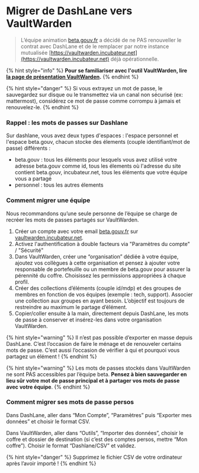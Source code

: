 # Migrer de DashLane vers VaultWarden

> L’équipe animation [beta.gouv.fr](http://beta.gouv.fr) a décidé de ne PAS renouveller le contrat avec DashLane et de le remplacer par notre instance mutualisée [https://vaultwarden.incubateur.net](https://vaultwarden.incubateur.net) déjà opérationnelle.

{% hint style="info" %}
**Pour se familiariser avec l'outil VaultWarden, lire** [**la page de présentation VaultWarden**](./)**.**
{% endhint %}

{% hint style="danger" %}
Si vous extrayez un mot de passe, le sauvegardez sur disque ou le transmettez via un canal non sécurisé (ex: mattermost), considérez ce mot de passe comme corrompu à jamais et renouvelez-le.
{% endhint %}

### Rappel : les mots de passes sur Dashlane

Sur dashlane, vous avez deux types d'espaces : l'espace personnel et l'espace beta.gouv, chacun stocke des élements (couple identifiant/mot de passe) différents :

* beta.gouv : tous les éléments pour lesquels vous avez utilisé votre adresse beta.gouv comme id, tous les élements où l'adresse du site contient beta.gouv, incubateur.net, tous les éléments que votre équipe vous a partagé
* personnel : tous les autres élements

### Comment migrer une équipe <a href="#comment-migrer-une-equipe" id="comment-migrer-une-equipe"></a>

Nous recommandons qu’une seule personne de l’équipe se charge de recréer les mots de passes partagés sur VaultWarden.

1. Créer un compte avec votre email [beta.gouv.fr](http://beta.gouv.fr) sur [vaultwarden.incubateur.net](https://vaultwarden.incubateur.net).
2. Activez l'authentification à double facteurs via "Paramètres du compte" / "Sécurité"
3. Dans VaultWarden, créer une “organisation” dédiée à votre équipe, ajoutez vos collègues à cette organisation et pensez à ajouter votre responsable de portefeuille ou un membre de beta.gouv pour assurer la pérennité du coffre. Choisissez les permissions appropriées à chaque profil.
4. Créer des collections d’éléments (couple id/mdp) et des groupes de membres en fonction de vos équipes (exemple : tech, support). Associer une collection aux groupes en ayant besoin. L’objectif est toujours de restreindre au maximum le partage d’élément.
5. Copier/coller ensuite à la main, directement depuis DashLane, les mots de passe à conserver et insérez-les dans votre organisation VaultWarden.

{% hint style="warning" %}
Il n’est pas possible d’exporter en masse depuis DashLane. C’est l’occasion de faire le ménage et de renouveler certains mots de passe. C’est aussi l’occasion de vérifier à qui et pourquoi vous partagez un élément !
{% endhint %}

{% hint style="warning" %}
Les mots de passes stockés dans VaultWarden ne sont PAS accessibles par l’équipe beta. **Pensez à bien sauvegarder en lieu sûr votre mot de passe principal et à partager vos mots de passe avec votre équipe**.
{% endhint %}

### Comment migrer ses mots de passe persos <a href="#comment-migrer-ses-mots-de-passe-persos" id="comment-migrer-ses-mots-de-passe-persos"></a>

Dans DashLane, aller dans “Mon Compte”, “Paramètres” puis “Exporter mes données” et choisir le format CSV.

Dans VaultWarden, aller dans “Outils”, “Importer des données”, choisir le coffre et dossier de destination (si c’est des comptes persos, mettre “Mon coffre”). Choisir le format “Dashlane/CSV” et validez.

{% hint style="danger" %}
Supprimez le fichier CSV de votre ordinateur après l’avoir importé !
{% endhint %}
